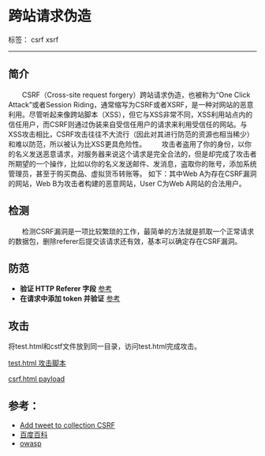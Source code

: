 
# 跨站请求伪造

标签： csrf xsrf

---

## 简介
&#8194;&#8194;&#8194;&#8194;CSRF（Cross-site request forgery）跨站请求伪造，也被称为“One Click Attack”或者Session Riding，通常缩写为CSRF或者XSRF，是一种对网站的恶意利用。尽管听起来像跨站脚本（XSS），但它与XSS非常不同，XSS利用站点内的信任用户，而CSRF则通过伪装来自受信任用户的请求来利用受信任的网站。与XSS攻击相比，CSRF攻击往往不大流行（因此对其进行防范的资源也相当稀少）和难以防范，所以被认为比XSS更具危险性。
&#8194;&#8194;&#8194;&#8194;攻击者盗用了你的身份，以你的名义发送恶意请求，对服务器来说这个请求是完全合法的，但是却完成了攻击者所期望的一个操作，比如以你的名义发送邮件、发消息，盗取你的账号，添加系统管理员，甚至于购买商品、虚拟货币转账等。 如下：其中Web A为存在CSRF漏洞的网站，Web B为攻击者构建的恶意网站，User C为Web A网站的合法用户。

## 检测
&#8194;&#8194;&#8194;&#8194;检测CSRF漏洞是一项比较繁琐的工作，最简单的方法就是抓取一个正常请求的数据包，删除referer后提交该请求还有效，基本可以确定存在CSRF漏洞。

## 防范
- **验证 HTTP Referer 字段**   [参考](https://www.owasp.org/index.php/Cross-Site_Request_Forgery_(CSRF)_Prevention_Cheat_Sheet#General_Recommendations_For_Automated_CSRF_Defense)
- **在请求中添加 token 并验证**  [参考](https://www.owasp.org/index.php/Cross-Site_Request_Forgery_(CSRF)_Prevention_Cheat_Sheet#CSRF_Specific_Defense)




## 攻击

将test.html和cstf文件放到同一目录，访问test.html完成攻击。

[test.html 攻击脚本](https://test)

[csrf.html payload](https://test)


## 参考：
- [Add tweet to collection CSRF](https://hackerone.com/reports/100820)
- [百度百科](https://baike.baidu.com/item/CSRF/2735433?fr=aladdin)
- [owasp](https://www.owasp.org/index.php/Cross-Site_Request_Forgery_(CSRF)_Prevention_Cheat_Sheet)
